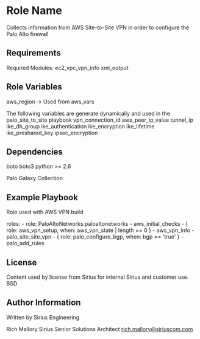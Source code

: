 Role Name
=========

Collects information from AWS Site-to-Site VPN in order to configure the Palo Alto firewall

Requirements
------------

Required Modules:
ec2_vpc_vpn_info
xml_output

Role Variables
--------------

aws_region -> Used from aws_vars

The following variables are generate dynamically and used in the palo_site_to_site playbook
vpn_connection_id
aws_peer_ip_value
tunnel_ip
ike_dh_group
ike_authentication
ike_encryption
ike_lifetime
ike_preshared_key
ipsec_encryption


Dependencies
------------

boto
boto3
python >= 2.6

Palo Galaxy Collection


Example Playbook
----------------

Role used with AWS VPN build

  roles:
    - role: PaloAltoNetworks.paloaltonetworks
    - aws_initial_checks
    - { role: aws_vpn_setup, when: aws_vpn_state | length == 0 }
    - aws_vpn_info
    - palo_site_site_vpn
    - { role: palo_configure_bgp, when: bgp == 'true' } 
    - palo_add_rules


License
-------

Content used by license from Sirius for internal Sirius and customer use.
BSD

Author Information
------------------

Written by Sirius Engineering

Rich Mallory
Sirius
Senior Solutions Architect
rich.mallory@siriuscom.com
